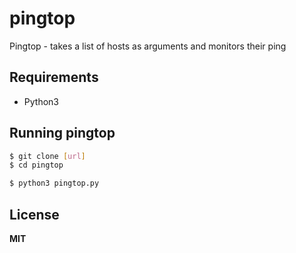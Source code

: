 # pingtop

Pingtop - takes a list of hosts as arguments and monitors their ping

## Requirements

- Python3

## Running pingtop
```bash
$ git clone [url]
$ cd pingtop
```

```bash
$ python3 pingtop.py
```

License
----

**MIT**
